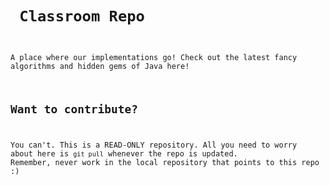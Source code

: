 # <Code for all_> Classroom Repo

A place where our implementations go! Check out the latest fancy algorithms and hidden gems of Java here!

## Want to contribute?

You can't. This is a READ-ONLY repository. All you need to worry about here is `git pull` whenever the repo is updated.
Remember, never work in the local repository that points to this repo :)
